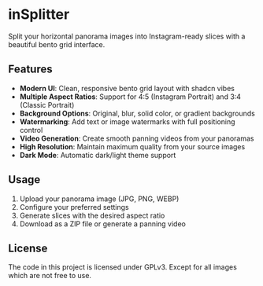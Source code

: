 # inSplitter

Split your horizontal panorama images into Instagram-ready slices with a beautiful bento grid interface.

## Features

- **Modern UI**: Clean, responsive bento grid layout with shadcn vibes
- **Multiple Aspect Ratios**: Support for 4:5 (Instagram Portrait) and 3:4 (Classic Portrait)
- **Background Options**: Original, blur, solid color, or gradient backgrounds
- **Watermarking**: Add text or image watermarks with full positioning control
- **Video Generation**: Create smooth panning videos from your panoramas
- **High Resolution**: Maintain maximum quality from your source images
- **Dark Mode**: Automatic dark/light theme support

## Usage

1. Upload your panorama image (JPG, PNG, WEBP)
2. Configure your preferred settings
3. Generate slices with the desired aspect ratio
4. Download as a ZIP file or generate a panning video

## License

The code in this project is licensed under GPLv3. Except for all images which are not free to use.
